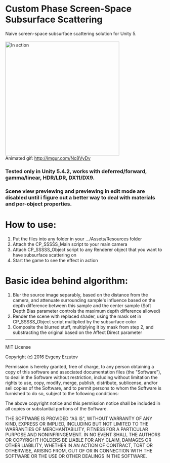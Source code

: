 # Custom Phase Screen-Space Subsurface Scattering
Naive screen-space subsurface scattering solution for Unity 5.<br><br>
<img src="http://customphase.ru/download/img/CP_SSSSS_1.PNG" alt="In action" width="360"/> <br>
Animated gif: http://imgur.com/Nc8VyDv

<h3>Tested only in Unity 5.4.2, works with deferred/forward, gamma/linear, HDR/LDR, DX11/DX9.</h3>
<h3>Scene view previewing and previewing in edit mode are disabled until i figure out a better way to deal with materials and per-object properties.</h3>

<h1>How to use:</h1>
<ol>
<li>Put the files into any folder in your .../Assets/Resources folder</li>
<li>Attach the CP_SSSSS_Main script to your main camera</li>
<li>Attach CP_SSSSS_Object script to any Renderer object that you want to have subsurface scattering on</li>
<li>Start the game to see the effect in action</li>
</ol>

<h1>Basic idea behind algorithm:</h1>
<ol>
<li>Blur the source image separably, based on the distance from the camera, and attenuate surrounding sample's influence based on the depth difference between this sample and the center sample (Soft Depth Bias parameter controls the maximum depth difference allowed)</li>
<li>Render the scene with replaced shader, using the mask set in CP_SSSSS_Object script multiplied by the subsurface color</li>
<li>Composite the blurred stuff, multiplying it by mask from step 2, and substracting the original based on the Affect Direct parameter</li>
</ol>

<hr>
MIT License

Copyright (c) 2016 Evgeny Erzutov

Permission is hereby granted, free of charge, to any person obtaining a copy
of this software and associated documentation files (the "Software"), to deal
in the Software without restriction, including without limitation the rights
to use, copy, modify, merge, publish, distribute, sublicense, and/or sell
copies of the Software, and to permit persons to whom the Software is
furnished to do so, subject to the following conditions:

The above copyright notice and this permission notice shall be included in all
copies or substantial portions of the Software.

THE SOFTWARE IS PROVIDED "AS IS", WITHOUT WARRANTY OF ANY KIND, EXPRESS OR
IMPLIED, INCLUDING BUT NOT LIMITED TO THE WARRANTIES OF MERCHANTABILITY,
FITNESS FOR A PARTICULAR PURPOSE AND NONINFRINGEMENT. IN NO EVENT SHALL THE
AUTHORS OR COPYRIGHT HOLDERS BE LIABLE FOR ANY CLAIM, DAMAGES OR OTHER
LIABILITY, WHETHER IN AN ACTION OF CONTRACT, TORT OR OTHERWISE, ARISING FROM,
OUT OF OR IN CONNECTION WITH THE SOFTWARE OR THE USE OR OTHER DEALINGS IN THE
SOFTWARE.
